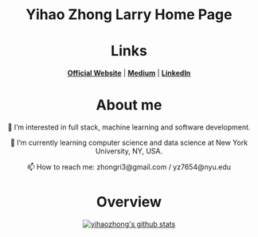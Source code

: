 <h1 align="center">Yihao Zhong Larry Home Page</h1> 

<h1 align="center">Links</h1> 
<p align="center">
  <strong><a href="https://www.yihaozhong.com">Official Website</a></strong> |
  <strong><a href="https://yforest.medium.com/">Medium</a></strong> | 
  <strong><a href="https://www.linkedin.com/in/edisonlee55">LinkedIn</a></strong>
 
</p>

<h1 align="center">About me</h1> 

<p align="center"> 👀 I’m interested in full stack, machine learning and software development. </p>
<p align="center"> 🌱 I’m currently learning computer science and data science at New York University, NY, USA. </p>
<p align="center"> 📫 How to reach me: zhongri3@gmail.com / yz7654@nyu.edu </p>


<h1 align="center">Overview</h1> 
<p align="center">
  <a href="https://github.com/yihaozhong"><img src="https://github-readme-stats.vercel.app/api?username=yihaozhong&hide_border=true&show_icons=true" alt="yihaozhong's github stats"></a>
</p>


<!---
yihaozhong/yihaozhong is a ✨ special ✨ repository because its `README.md` (this file) appears on your GitHub profile.
You can click the Preview link to take a look at your changes.
--->

